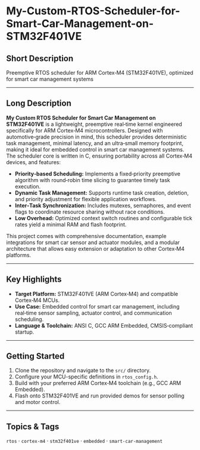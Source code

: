 # My-Custom-RTOS-Scheduler-for-Smart-Car-Management-on-STM32F401VE

## Short Description  
Preemptive RTOS scheduler for ARM Cortex‑M4 (STM32F401VE), optimized for smart car management systems

---

## Long Description  
**My Custom RTOS Scheduler for Smart Car Management on STM32F401VE** is a lightweight, preemptive real‑time kernel engineered specifically for ARM Cortex‑M4 microcontrollers. Designed with automotive‑grade precision in mind, this scheduler provides deterministic task management, minimal latency, and an ultra‑small memory footprint, making it ideal for embedded control in smart car management systems. The scheduler core is written in C, ensuring portability across all Cortex‑M4 devices, and features:

- **Priority‑based Scheduling:** Implements a fixed‑priority preemptive algorithm with round‑robin time slicing to guarantee timely task execution.  
- **Dynamic Task Management:** Supports runtime task creation, deletion, and priority adjustment for flexible application workflows.  
- **Inter‑Task Synchronization:** Includes mutexes, semaphores, and event flags to coordinate resource sharing without race conditions.  
- **Low Overhead:** Optimized context switch routines and configurable tick rates yield a minimal RAM and flash footprint.  

This project comes with comprehensive documentation, example integrations for smart car sensor and actuator modules, and a modular architecture that allows easy extension or adaptation to other Cortex‑M4 platforms.

---

## Key Highlights  
- **Target Platform:** STM32F401VE (ARM Cortex‑M4) and compatible Cortex‑M4 MCUs.  
- **Use Case:** Embedded control for smart car management, including real‑time sensor sampling, actuator control, and communication scheduling.  
- **Language & Toolchain:** ANSI C, GCC ARM Embedded, CMSIS‑compliant startup.  

---

## Getting Started  
1. Clone the repository and navigate to the `src/` directory.  
2. Configure your MCU-specific definitions in `rtos_config.h`.  
3. Build with your preferred ARM Cortex‑M4 toolchain (e.g., GCC ARM Embedded).  
4. Flash onto STM32F401VE and run provided demos for sensor polling and motor control.  

---

## Topics & Tags  
`rtos` · `cortex-m4` · `stm32f401ve` · `embedded` · `smart-car-management`
